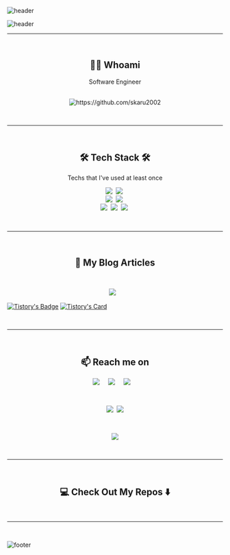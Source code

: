 ![header](https://capsule-render.vercel.app/api?type=waving&&color=gradient&height=100&section=header&fontSize=90)

![header](https://capsule-render.vercel.app/api?type=soft&color=auto&height=150&section=header&text=skaru2002's_Github&fontSize=70&animation=twinkling)
<br>

<hr>
<br>
<h2 align="center"> 👨‍💻 Whoami</h2>
<p align="center"> Software Engineer </p>
<p align="center">  
  <!--<samp> A highly resourceful computer programmer and well-rounded IT professional with over five years of computing experience, possessing expert knowledge of the software development lifecycle and a solid understanding of technologies required for the development and deployment of highly available and scalable applications, including their networks and infrastructure.</samp> -->
  <br>
  <img src="https://komarev.com/ghpvc/?username=skaru2002" alt="https://github.com/skaru2002" />
</p>
<br>

<hr>
<br>
<h2 align="center">🛠 Tech Stack 🛠</h2>
<p align="center"> Techs that I've used at least once </p>
<p align="center">
  <!-- <img src="https://img.shields.io/badge/Python-3766AB?style=flat-square&logo=Python&logoColor=white"/></a>&nbsp 
  <img src="https://img.shields.io/badge/Java-007396?style=flat-square&logo=Java&logoColor=white"/></a>&nbsp 
  <img src="https://img.shields.io/badge/C++-00599C?style=flat-square&logo=C%2B%2B&logoColor=white"/></a>&nbsp 
  <img src="https://img.shields.io/badge/C-A8B9CC?style=flat-square&logo=C&logoColor=white"/></a>&nbsp
  <img src="https://img.shields.io/badge/css-1572B6?style=flat-square&logo=css3&logoColor=white"/></a>&nbsp
  <img src="https://img.shields.io/badge/Go-11B48A?style=flat-square&logo=Go&logoColor=white"/></a>&nbsp
  <img src="https://img.shields.io/badge/SpringBoot-6DB33F?style=flat-square&logo=Spring&logoColor=white"/></a>&nbsp 
  <img src="https://img.shields.io/badge/Django-092E20?style=flat-square&logo=Django&logoColor=white"/></a>&nbsp 
  <img src="https://img.shields.io/badge/HyperledgerFabric-DB3552?style=flat-square&logo=Hulu&logoColor=white"/></a>&nbsp;
  <img src="https://img.shields.io/badge/elasticsearch-005571?style=flat-square&logo=elasticsearch&logoColor=white"/></a>&nbsp;
  <img src="https://img.shields.io/badge/react%20-%2300D9FF.svg?&style=for-the-badge&logo=react&logoColor=white" />&nbsp;
  CSS, Python, Docker, Kubernetes, Rancher, TravisCI, Git, Github, Bitbucket, Apache, Nginx, Vagrant, Ansible, Jenkins, Azure.
  <br>  -->
  <img src="https://img.shields.io/badge/Javascript-ffb13b?style=for-the-badge&logo=javascript&logoColor=white"/></a>&nbsp;
  <img src="https://img.shields.io/badge/C%23-1572B6?style=for-the-badge&logo=c#&logoColor=white"/></a>&nbsp;
  <br>
  <img src="https://img.shields.io/badge/Mysql-E6B91E?style=for-the-badge&logo=MySql&logoColor=white"/></a>&nbsp;
  <img src="https://img.shields.io/badge/aws-%333664?style=for-the-badge&logo=amazon-aws&logoColor=white"/></a>&nbsp;
  <br>
  <img src="https://img.shields.io/badge/node.js%20-%2343853D.svg?&style=for-the-badge&logo=node.js&logoColor=white" />&nbsp;
  <img src="https://img.shields.io/badge/vue3.js%20-%2300D9FF.svg?&style=for-the-badge&logo=vue.js&logoColor=white" />&nbsp;
  <img src="https://img.shields.io/badge/socket.io%20-%A8B9CC?&style=for-the-badge&logo=socket.io&logoColor=white" />&nbsp;
</p>
<br>

<hr>
<br>
<h2 align="center">💬 My Blog Articles</h2>
<br>
<p align="center" align='text-align:center'>
  <a target="_blank"href="https://medium.com/@skaru2002"><img src="https://img.shields.io/badge/Medium%20-%231572B6.svg?&style=for-the-badge&logo=medium&logoColor=white" /></a>&nbsp;&nbsp;&nbsp;

  [![Tistory's Badge](https://github-readme-tistory-card.vercel.app/api/badge?name=skaru2002&theme=kakao)](https://skaru1.tistory.com/)
  [![Tistory's Card](https://github-readme-tistory-card.vercel.app/api/badge?name=skaru1&theme=tistory)](https://skaru1.tistory.com/)
</p>
<br>

<hr>
<br>
<h2  align="center">📫 Reach me on</h2>
<p align="center">
  <a target="_blank"href="https://www.linkedin.com/in/ileriayo-adebiyi-0328b1101/"><img src="https://img.shields.io/badge/linkedin-%230077B5.svg?&style=for-the-badge&logo=linkedin&logoColor=white" /></a>&nbsp;&nbsp;&nbsp;&nbsp;
  <a target="_blank"href="https://twitter.com/ileriayooo"><img src="https://img.shields.io/badge/twitter-%231DA1F2.svg?&style=for-the-badge&logo=twitter&logoColor=white" /></a>&nbsp;&nbsp;&nbsp;&nbsp;
  <a href="mailto:ileriayoadebiyi@gmail.com?subject=Hello%20Ileri,%20From%20Github"><img src="https://img.shields.io/badge/gmail-%23D14836.svg?&style=for-the-badge&logo=gmail&logoColor=white" /></a>&nbsp;&nbsp;&nbsp;&nbsp;
</p>
<br>
<p align="center">
  <a href="https://velog.io/@skaru2002"><img src="https://img.shields.io/badge/Tech%20Blog-11B48A?style=flat-square&logo=Vimeo&logoColor=white&link=https://velog.io/@skaru2002"/></a>&nbsp
  <a href="mailto:skaru2002@naver.com"><img src="https://img.shields.io/badge/NaverMail-d14836?style=flat-square&logo=NaverMail&logoColor=white&link=skaru2002@naver.com"/></a>
</p>
<br>
<p align="center">
  <a href="https://hits.seeyoufarm.com"><img src="https://hits.seeyoufarm.com/api/count/incr/badge.svg?url=https%3A%2F%2Fgithub.com%2Fskaru2002&count_bg=%23ED6DA3&title_bg=%2386757E&icon=github.svg&icon_color=%23E1DEDE&title=hits&edge_flat=false"/></a>
</p>
<br>

<hr>
<br>
<h2  align="center">💻 Check Out My Repos ⬇️ </h2>
<br>
<hr>
<br>


![footer](https://capsule-render.vercel.app/api?type=waving&&color=gradient&height=100&section=footer&fontSize=90)
<!--
**skaru2002/skaru2002** is a ✨ _special_ ✨ repository because its `README.md` (this file) appears on your GitHub profile.
Here are some ideas to get you started:
- 🔭 I’m currently working on ...
- 🌱 I’m currently learning ...
- 👯 I’m looking to collaborate on ...
- 🤔 I’m looking for help with ...
- 💬 Ask me about ...
- 📫 How to reach me: ...
- 😄 Pronouns: ...
- ⚡ Fun fact: ...
-->

